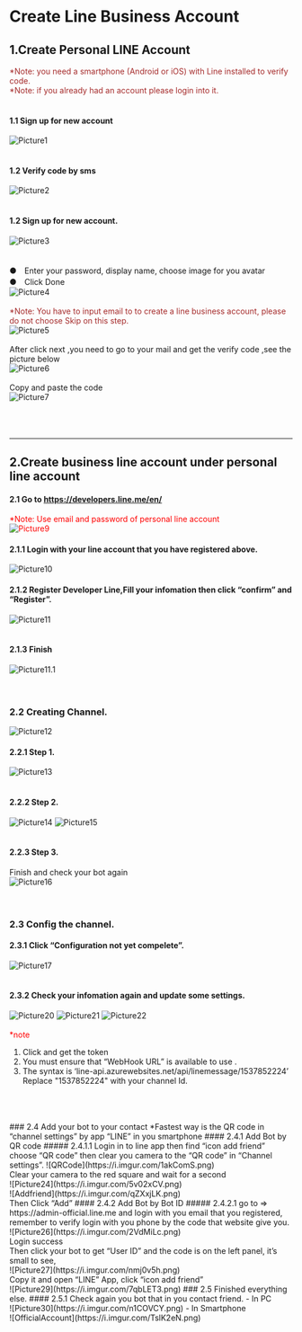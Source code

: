 # Create Line Business Account
## 1.Create Personal LINE Account

<span style="color:brown">*Note: you need a smartphone (Android or iOS) with Line installed to verify code.<br/>
*Note: if you already had an account please login into it. 
</span>
<br/>
<br/> 
#### 1.1 Sign up for new account
![Picture1](https://i.imgur.com/CsNc9PH.png)
</br>
</br>
#### 1.2 Verify code by sms
![Picture2](https://i.imgur.com/a5xSJHp.png)
</br>
</br>
#### 1.2 Sign up for new account.
![Picture3](https://i.imgur.com/VmAUI88.png)
<br/><br/><br/>
●　Enter your password, display name, choose image for you avatar </br>
●　Click Done</br>
![Picture4](https://i.imgur.com/2VZwx8D.png)
<br/>
<br/>
<span style="color:brown">*Note: You have to input email to to create a line business account, please do not choose Skip on this step.
</span>
<br/>
![Picture5](https://i.imgur.com/CflyW3s.png)
<br/>
<br/>
After click next ,you need to go to your mail and get the verify code ,see the picture below
<br/>
![Picture6](https://i.imgur.com/njDvuFr.png)
<br/>
<br/>
Copy and paste the code
<br/>
![Picture7](https://i.imgur.com/zSljwst.png)</br></br></br></br>

-----------------------------
## 2.Create business line account under personal line account 
#### 2.1 Go to https://developers.line.me/en/
<span style="color:red">*Note: Use email and password of personal line account</spna>
<br/>
![Picture9](https://i.imgur.com/quLDpz2.png)
#### 2.1.1 Login with your line account that you have registered above.
![Picture10](https://i.imgur.com/WC6XILd.png)
#### 2.1.2 Register Developer Line,Fill your infomation then click “confirm” and “Register”.
![Picture11](https://i.imgur.com/FPvhnA0.png)
<br/>
<br/>
#### 2.1.3 Finish
![Picture11.1](https://i.imgur.com/kpqp2PC.png)
</br>
</br>
</br>
### 2.2 Creating Channel.
![Picture12](https://i.imgur.com/MKCIpoa.png)
</br>
#### 2.2.1 Step 1.
![Picture13](https://i.imgur.com/MfVXNz2.png)
</br>
</br>
#### 2.2.2 Step 2.
![Picture14](https://i.imgur.com/qAKJRBI.png)
![Picture15](https://i.imgur.com/WzkvNJW.png)
</br>
</br>
#### 2.2.3 Step 3.
Finish and check your bot again 
<br/>
![Picture16](https://i.imgur.com/VXRSnHz.png)
</br>
</br>
</br>
### 2.3 Config the channel.
#### 2.3.1 Click “Configuration not yet compelete”.
![Picture17](https://i.imgur.com/tJYk5zG.png)
</br>
</br>
#### 2.3.2 Check your infomation again and update some settings.
![Picture20](https://i.imgur.com/NMGoS9N.png)
![Picture21](https://i.imgur.com/Ra6T3hH.png)
![Picture22](https://i.imgur.com/mUabA8Q.png)
</br>
</br>
<span style="color:red">*note</span>
1. Click and get the token
2. You must ensure that “WebHook URL” is available to use .
3. The syntax is ‘line-api.azurewebsites.net/api/linemessage/1537852224’
Replace "1537852224" with your channel Id.
</br>
</br>
</br>
### 2.4 Add your bot to your contact
*Fastest way is the QR code in “channel settings” by app “LINE” in you smartphone
#### 2.4.1 Add Bot by QR code
##### 2.4.1.1 Login in to line app then find “icon add friend” choose “QR code” then clear you camera to the “QR code” in “Channel settings”.
![QRCode](https://i.imgur.com/1akComS.png)
<br/>
Clear your camera to the red square and wait for a second
<br/>
![Picture24](https://i.imgur.com/5v02xCV.png)
<br/>
![Addfriend](https://i.imgur.com/qZXxjLK.png)
<br/>
Then Click “Add”
#### 2.4.2 Add Bot by Bot ID
##### 2.4.2.1 go to => https://admin-official.line.me and login with you email that you registered, remember to verify login with you phone by the code that website give you.
![Picture26](https://i.imgur.com/2VdMiLc.png)
<br/>
Login success
<br/>
Then click your bot to get “User ID” and the code is on the left panel, it’s small 	to see,
<br/>
![Picture27](https://i.imgur.com/nmj0v5h.png)
<br/>
Copy it and open “LINE” App, click “icon add friend”
<br/>
![Picture29](https://i.imgur.com/7qbLET3.png)
### 2.5 Finished everything else.
#### 2.5.1 Check again you bot that in you contact friend.
- In PC <br/>
![Picture30](https://i.imgur.com/n1COVCY.png)
- In Smartphone <br/>
![OfficialAccount](https://i.imgur.com/TslK2eN.png)


























